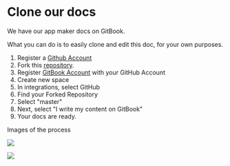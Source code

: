 # Clone our docs

We have our app maker docs on GitBook. 

What you can do is to easily clone and edit this doc, for your own purposes. 

1. Register a [Github Account](https://github.com)
2. Fork this [repository](https://github.com/mobidonia/rab_app_maker_docs). 
3. Register [GitBook Account](https://app.gitbook.com/login) with your GitHub Account
4. Create new space
5. In integrations, select GitHub
6. Find your Forked Repository
7. Select "master"
8. Next, select "I write my content on GitBook"
9. Your docs are ready. 

Images of the process

![](https://support-hub--assets.s3.eu-west-2.amazonaws.com/assets/74/images/hwprg5jUmRZZ7G6ttYd5OJp6Vjgx7l1Mgg2rrKug.png)

![](https://support-hub--assets.s3.eu-west-2.amazonaws.com/assets/74/images/wNheGhLQiAdPBqPih1tmz2W0s7DHD6OEWsBQBWJ1.png)


